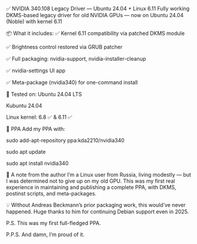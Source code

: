 ✅ NVIDIA 340.108 Legacy Driver — Ubuntu 24.04 + Linux 6.11
Fully working DKMS-based legacy driver for old NVIDIA GPUs — now on Ubuntu 24.04 (Noble) with kernel 6.11

📦 What it includes:
✅ Kernel 6.11 compatibility via patched DKMS module

✅ Brightness control restored via GRUB patcher

✅ Full packaging: nvidia-support, nvidia-installer-cleanup

✅ nvidia-settings UI app

✅ Meta-package (nvidia340) for one-command install

🧪 Tested on:
Ubuntu 24.04 LTS

Kubuntu 24.04

Linux kernel: 6.8 ✅ & 6.11 ✅

🔗 PPA
Add my PPA with:

sudo add-apt-repository ppa:kda2210/nvidia340

sudo apt update

sudo apt install nvidia340

🙏 A note from the author
I’m a Linux user from Russia, living modestly — but I was determined not to give up on my old GPU.
This was my first real experience in maintaining and publishing a complete PPA, with DKMS, postinst scripts, and meta-packages.

💡 Without Andreas Beckmann’s prior packaging work, this would’ve never happened.
Huge thanks to him for continuing Debian support even in 2025.

P.S. This was my first full-fledged PPA.

P.P.S. And damn, I’m proud of it.
